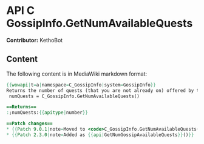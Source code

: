 # API C GossipInfo.GetNumAvailableQuests

**Contributor:** KethoBot

## Content

The following content is in MediaWiki markdown format:

```mediawiki
{{wowapi|t=a|namespace=C_GossipInfo|system=GossipInfo}}
Returns the number of quests (that you are not already on) offered by this NPC.
 numQuests = C_GossipInfo.GetNumAvailableQuests()

==Returns==
:;numQuests:{{apitype|number}}

==Patch changes==
* {{Patch 9.0.1|note=Moved to <code>C_GossipInfo.GetNumAvailableQuests()</code>}}
* {{Patch 2.3.0|note=Added as {{api|GetNumGossipAvailableQuests}}()}}
```
